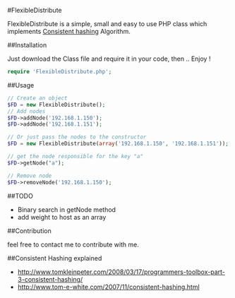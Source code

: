 #FlexibleDistribute

FlexibleDistribute is a simple, small and easy to use PHP class which implements [Consistent hashing](http://en.wikipedia.org/wiki/Consistent_hashing) Algorithm.

##Installation

Just download the Class file and require it in your code, then .. Enjoy !
```php
require 'FlexibleDistribute.php';
```

##Usage

```php
// Create an object
$FD = new FlexibleDistribute();
// Add nodes
$FD->addNode('192.168.1.150');
$FD->addNode('192.168.1.151');

// Or just pass the nodes to the constructor
$FD = new FlexibleDistribute(array('192.168.1.150', '192.168.1.151'));

// get the node responsible for the key "a"
$FD->getNode("a");

// Remove node
$FD->removeNode('192.168.1.150');
```

##TODO

 - Binary search in getNode method
 - add weight to host as an array

##Contribution

feel free to contact me to contribute with me.

##Consistent Hashing explained

  * http://www.tomkleinpeter.com/2008/03/17/programmers-toolbox-part-3-consistent-hashing/
  * http://www.tom-e-white.com/2007/11/consistent-hashing.html
